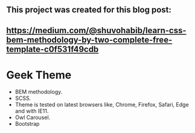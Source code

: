## This project was created for this blog post: 
## https://medium.com/@shuvohabib/learn-css-bem-methodology-by-two-complete-free-template-c0f531f49cdb

# Geek Theme

- BEM methodology. 
- SCSS. 
- Theme is tested on latest browsers like, Chrome, Firefox, Safari, Edge and with IE11.
- Owl Carousel.
- Bootstrap
